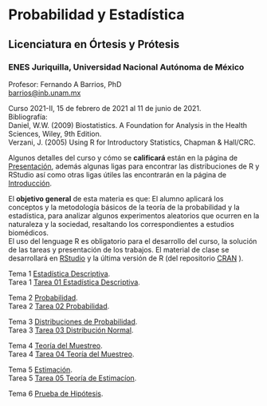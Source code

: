 # Probabilidad y Estadística  
## Licenciatura en Órtesis y Prótesis  
### ENES Juriquilla, Universidad Nacional Autónoma de México  

Profesor: Fernando A Barrios, PhD  
barrios@inb.unam.mx  

Curso 2021-II, 15 de febrero de 2021 al 11 de junio de 2021.  
Bibliografía:  
Daniel, W.W. (2009) Biostatistics. A Foundation for Analysis in the Health Sciences, Wiley, 9th Edition.  
Verzani, J. (2005) Using R for Introductory Statistics, Chapman & Hall/CRC.

Algunos detalles del curso y cómo se **calificará** están en la página de [Presentación](https://fabarrios.github.io/ProbEstad2021/Presenta/Presenta.html), además algunas ligas para encontrar las distribuciones de R y RStudio así como otras ligas útiles las encontrarán en la página de [Introducción](https://fabarrios.github.io/ProbEstad2021/Presenta/Intro.html).

El **objetivo general** de esta materia es que: El alumno aplicará los conceptos y la metodología básicos de la teoría de la probabilidad y la estadística, para analizar algunos experimentos aleatorios que ocurren en la naturaleza y la sociedad, resaltando los correspondientes a estudios biomédicos.  
El uso del lenguage R es obligatorio para el desarrollo del curso, la solución de las tareas y presentación de los trabajos. El material de clase se desarrollará en [RStudio](https://rstudio.com/products/rstudio/) y la última versión de R (del repositorio [CRAN](https://cran.r-project.org/) ).  

Tema 1 [Estadística Descriptiva](https://fabarrios.github.io/ProbEstad2021/EstadDescrip/EstadDescrip.html).  
Tarea 1 [Tarea 01 Estadística Descriptiva](https://fabarrios.github.io/ProbEstad2021/HW/HW_01/HW_01.html).  

Tema 2 [Probabilidad](https://fabarrios.github.io/ProbEstad2021/Probabilidad/Probabilidad.html).  
Tarea 2 [Tarea 02 Probabilidad](https://fabarrios.github.io/ProbEstad2021/HW/HW_02/HW_02.html).  

Tema 3 [Distribuciones de Probabilidad](https://fabarrios.github.io/ProbEstad2021/DistribProb/DistribProb.html).  
Tarea 3 [Tarea 03 Distribución Normal](https://fabarrios.github.io/ProbEstad2021/HW/HW_03/HW_03.html).  

Tema 4 [Teoría del Muestreo](https://fabarrios.github.io/ProbEstad2021/DistribMuestra/DistribMuestra.html).  
Tarea 4 [Tarea 04 Teoría del Muestreo](https://fabarrios.github.io/ProbEstad2021/HW/HW_04/HW_04.html).

Tema 5 [Estimación](https://fabarrios.github.io/ProbEstad2021/Estimacion/Estimacion.html).  
Tarea 5 [Tarea 05 Teoría de Estimacíon](https://fabarrios.github.io/ProbEstad2021/HW/WH_05/HW_05.html).

Tema 6 [Prueba de Hipótesis](https://fabarrios.github.io/ProbEstad2021/Hipotesis/Hipotesis.html).

